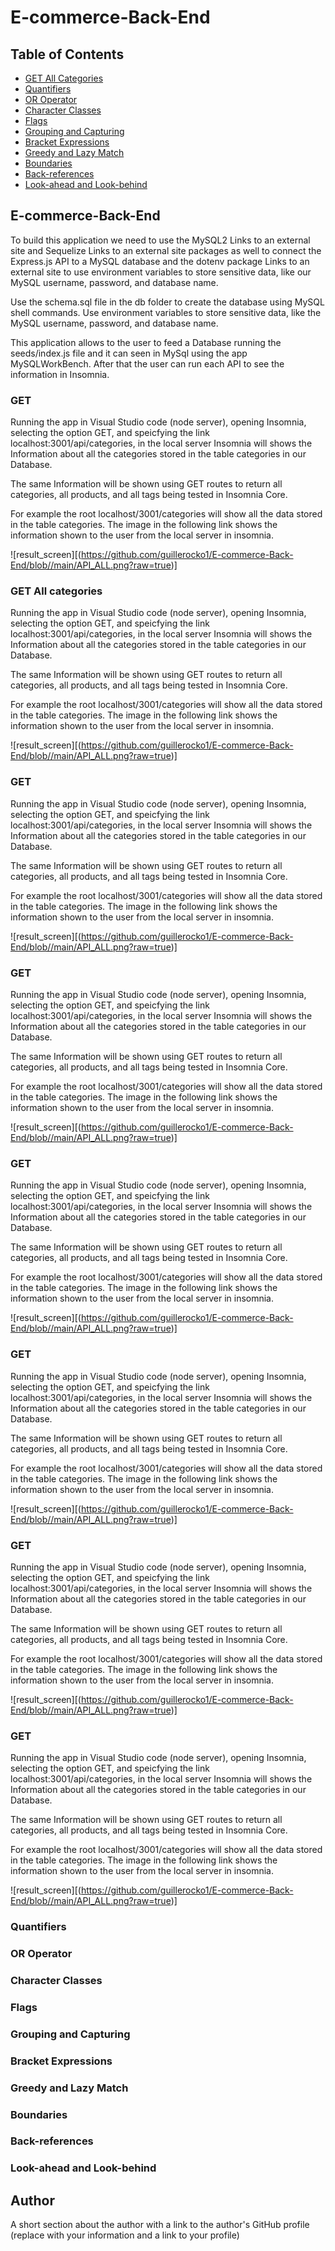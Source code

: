 # E-commerce-Back-End


## Table of Contents

- [GET All Categories](#GET)
- [Quantifiers](#quantifiers)
- [OR Operator](#or-operator)
- [Character Classes](#character-classes)
- [Flags](#flags)
- [Grouping and Capturing](#grouping-and-capturing)
- [Bracket Expressions](#bracket-expressions)
- [Greedy and Lazy Match](#greedy-and-lazy-match)
- [Boundaries](#boundaries)
- [Back-references](#back-references)
- [Look-ahead and Look-behind](#look-ahead-and-look-behind)

## E-commerce-Back-End

To build this application we need to use the MySQL2 Links to an external site and Sequelize Links to an external site packages  as well to connect the Express.js API to a MySQL database and the dotenv package Links to an external site to use environment variables to store sensitive data, like our MySQL username, password, and database name.

Use the schema.sql file in the db folder to create the database using MySQL shell commands. Use environment variables to store sensitive data, like the MySQL username, password, and database name.

This application allows to the user to feed a Database running the seeds/index.js file and it can seen in MySql using the app MySQLWorkBench. After that the user can run each API to see the information in Insomnia.

### GET

Running the app in Visual Studio code (node server), opening Insomnia, selecting the option GET, and speicfying the link localhost:3001/api/categories, in the local server Insomnia will shows the Information about all the categories stored in the table categories in our Database.

The same Information will be shown using GET routes to return all categories, all products, and all tags being tested in Insomnia Core.

For example the root localhost/3001/categories will show all the data stored in the table categories. The image in the following link shows the information shown to the user from the local server in insomnia.


![result_screen][(https://github.com/guillerocko1/E-commerce-Back-End/blob//main/API_ALL.png?raw=true)]


### GET All categories

Running the app in Visual Studio code (node server), opening Insomnia, selecting the option GET, and speicfying the link localhost:3001/api/categories, in the local server Insomnia will shows the Information about all the categories stored in the table categories in our Database.

The same Information will be shown using GET routes to return all categories, all products, and all tags being tested in Insomnia Core.

For example the root localhost/3001/categories will show all the data stored in the table categories. The image in the following link shows the information shown to the user from the local server in insomnia.


![result_screen][(https://github.com/guillerocko1/E-commerce-Back-End/blob//main/API_ALL.png?raw=true)]


### GET 

Running the app in Visual Studio code (node server), opening Insomnia, selecting the option GET, and speicfying the link localhost:3001/api/categories, in the local server Insomnia will shows the Information about all the categories stored in the table categories in our Database.

The same Information will be shown using GET routes to return all categories, all products, and all tags being tested in Insomnia Core.

For example the root localhost/3001/categories will show all the data stored in the table categories. The image in the following link shows the information shown to the user from the local server in insomnia.


![result_screen][(https://github.com/guillerocko1/E-commerce-Back-End/blob//main/API_ALL.png?raw=true)]


### GET

Running the app in Visual Studio code (node server), opening Insomnia, selecting the option GET, and speicfying the link localhost:3001/api/categories, in the local server Insomnia will shows the Information about all the categories stored in the table categories in our Database.

The same Information will be shown using GET routes to return all categories, all products, and all tags being tested in Insomnia Core.

For example the root localhost/3001/categories will show all the data stored in the table categories. The image in the following link shows the information shown to the user from the local server in insomnia.


![result_screen][(https://github.com/guillerocko1/E-commerce-Back-End/blob//main/API_ALL.png?raw=true)]


### GET

Running the app in Visual Studio code (node server), opening Insomnia, selecting the option GET, and speicfying the link localhost:3001/api/categories, in the local server Insomnia will shows the Information about all the categories stored in the table categories in our Database.

The same Information will be shown using GET routes to return all categories, all products, and all tags being tested in Insomnia Core.

For example the root localhost/3001/categories will show all the data stored in the table categories. The image in the following link shows the information shown to the user from the local server in insomnia.


![result_screen][(https://github.com/guillerocko1/E-commerce-Back-End/blob//main/API_ALL.png?raw=true)]


### GET

Running the app in Visual Studio code (node server), opening Insomnia, selecting the option GET, and speicfying the link localhost:3001/api/categories, in the local server Insomnia will shows the Information about all the categories stored in the table categories in our Database.

The same Information will be shown using GET routes to return all categories, all products, and all tags being tested in Insomnia Core.

For example the root localhost/3001/categories will show all the data stored in the table categories. The image in the following link shows the information shown to the user from the local server in insomnia.


![result_screen][(https://github.com/guillerocko1/E-commerce-Back-End/blob//main/API_ALL.png?raw=true)]


### GET

Running the app in Visual Studio code (node server), opening Insomnia, selecting the option GET, and speicfying the link localhost:3001/api/categories, in the local server Insomnia will shows the Information about all the categories stored in the table categories in our Database.

The same Information will be shown using GET routes to return all categories, all products, and all tags being tested in Insomnia Core.

For example the root localhost/3001/categories will show all the data stored in the table categories. The image in the following link shows the information shown to the user from the local server in insomnia.


![result_screen][(https://github.com/guillerocko1/E-commerce-Back-End/blob//main/API_ALL.png?raw=true)]


### GET

Running the app in Visual Studio code (node server), opening Insomnia, selecting the option GET, and speicfying the link localhost:3001/api/categories, in the local server Insomnia will shows the Information about all the categories stored in the table categories in our Database.

The same Information will be shown using GET routes to return all categories, all products, and all tags being tested in Insomnia Core.

For example the root localhost/3001/categories will show all the data stored in the table categories. The image in the following link shows the information shown to the user from the local server in insomnia.


![result_screen][(https://github.com/guillerocko1/E-commerce-Back-End/blob//main/API_ALL.png?raw=true)]

### Quantifiers

### OR Operator

### Character Classes

### Flags

### Grouping and Capturing

### Bracket Expressions

### Greedy and Lazy Match

### Boundaries

### Back-references

### Look-ahead and Look-behind

## Author

A short section about the author with a link to the author's GitHub profile (replace with your information and a link to your profile)
